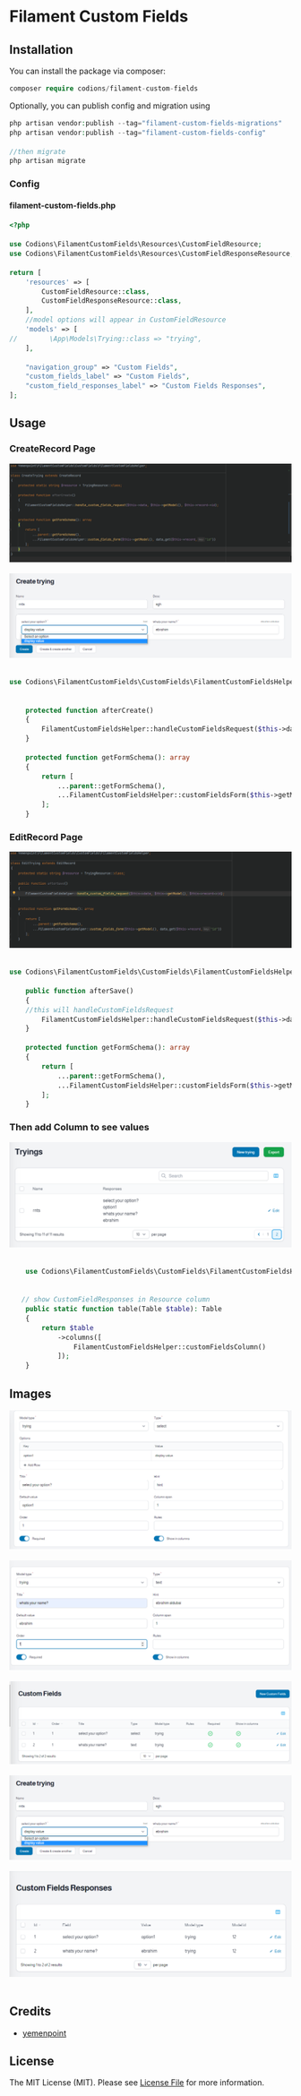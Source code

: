 # Filament Custom Fields 

## Installation

You can install the package via composer:

```php
composer require codions/filament-custom-fields
```

Optionally, you can publish config and migration using

```php
php artisan vendor:publish --tag="filament-custom-fields-migrations"
php artisan vendor:publish --tag="filament-custom-fields-config"

//then migrate
php artisan migrate

```
### Config
#### filament-custom-fields.php
```php
<?php

use Codions\FilamentCustomFields\Resources\CustomFieldResource;
use Codions\FilamentCustomFields\Resources\CustomFieldResponseResource;

return [
    'resources' => [
        CustomFieldResource::class,
        CustomFieldResponseResource::class,
    ],
    //model options will appear in CustomFieldResource 
    'models' => [
//        \App\Models\Trying::class => "trying",
    ],
    
    "navigation_group" => "Custom Fields",
    "custom_fields_label" => "Custom Fields",
    "custom_field_responses_label" => "Custom Fields Responses",
];

```

## Usage

### CreateRecord Page
<div align="center">
    <img src="./images/6.png" >
</div>
<br/>

<div align="center">
    <img src="./images/4.png" >
</div>
<br/>

```php
use Codions\FilamentCustomFields\CustomFields\FilamentCustomFieldsHelper;


    protected function afterCreate()
    {
        FilamentCustomFieldsHelper::handleCustomFieldsRequest($this->data, $this->getModel(), $this->record->id);
    }

    protected function getFormSchema(): array
    {
        return [
            ...parent::getFormSchema(),
            ...FilamentCustomFieldsHelper::customFieldsForm($this->getModel(), data_get($this->record,"id"))
        ];
    }


```

### EditRecord Page
<div align="center">
    <img src="./images/7.png" >
</div>
<br/>

```php
use Codions\FilamentCustomFields\CustomFields\FilamentCustomFieldsHelper;

    public function afterSave()
    {
    //this will handleCustomFieldsRequest
        FilamentCustomFieldsHelper::handleCustomFieldsRequest($this->data, $this->getModel(), $this->record->id);
    }

    protected function getFormSchema(): array
    {
        return [
            ...parent::getFormSchema(),
            ...FilamentCustomFieldsHelper::customFieldsForm($this->getModel(), data_get($this->record,"id"))
        ];
    }
```

### Then add Column to see values

<div align="center">
    <img src="./images/8.png" >
</div>
<br/>

```php
    use Codions\FilamentCustomFields\CustomFields\FilamentCustomFieldsHelper;


   // show CustomFieldResponses in Resource column
    public static function table(Table $table): Table
    {
        return $table
            ->columns([
                FilamentCustomFieldsHelper::customFieldsColumn()
            ]);
    }
```
## Images

<div align="center">
    <img src="./images/1.png" >
</div>
<br/>
<div align="center">
    <img src="./images/2.png" >
</div>
<br/>
<div align="center">
    <img src="./images/3.png" >
</div>
<br/>
<div align="center">
    <img src="./images/4.png" >
</div>
<br/>
<div align="center">
    <img src="./images/5.png" >
</div>
<br/>

####  

## Credits

- [yemenpoint](https://github.com/yemenpoint)

## License

The MIT License (MIT). Please see [License File](LICENSE.md) for more information.
